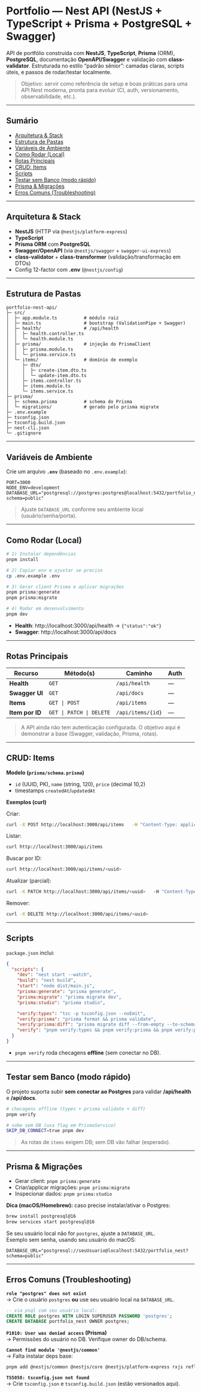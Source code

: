 # Portfolio — Nest API (NestJS + TypeScript + Prisma + PostgreSQL + Swagger)

API de portfólio construída com **NestJS**, **TypeScript**, **Prisma** (ORM), **PostgreSQL**, documentação **OpenAPI/Swagger** e validação com **class-validator**. Estruturada no estilo “padrão sênior”: camadas claras, scripts úteis, e passos de rodar/testar localmente.

> Objetivo: servir como referência de setup e boas práticas para uma API Nest moderna, pronta para evoluir (CI, auth, versionamento, observabilidade, etc.).

---

## Sumário
- [Arquitetura & Stack](#arquitetura--stack)
- [Estrutura de Pastas](#estrutura-de-pastas)
- [Variáveis de Ambiente](#variáveis-de-ambiente)
- [Como Rodar (Local)](#como-rodar-local)
- [Rotas Principais](#rotas-principais)
- [CRUD: Items](#crud-items)
- [Scripts](#scripts)
- [Testar sem Banco (modo rápido)](#testar-sem-banco-modo-rápido)
- [Prisma & Migrações](#prisma--migrações)
- [Erros Comuns (Troubleshooting)](#erros-comuns-troubleshooting)

---

## Arquitetura & Stack

- **NestJS** (HTTP via `@nestjs/platform-express`)
- **TypeScript**
- **Prisma ORM** com **PostgreSQL**
- **Swagger/OpenAPI** (via `@nestjs/swagger` + `swagger-ui-express`)
- **class-validator** + **class-transformer** (validação/transformação em DTOs)
- Config 12-factor com **.env** (`@nestjs/config`)

---

## Estrutura de Pastas

```
portfolio-nest-api/
├─ src/
│  ├─ app.module.ts          # módulo raiz
│  ├─ main.ts                # bootstrap (ValidationPipe + Swagger)
│  ├─ health/                # /api/health
│  │  ├─ health.controller.ts
│  │  └─ health.module.ts
│  ├─ prisma/                # injeção do PrismaClient
│  │  ├─ prisma.module.ts
│  │  └─ prisma.service.ts
│  └─ items/                 # domínio de exemplo
│     ├─ dto/
│     │  ├─ create-item.dto.ts
│     │  └─ update-item.dto.ts
│     ├─ items.controller.ts
│     ├─ items.module.ts
│     └─ items.service.ts
├─ prisma/
│  ├─ schema.prisma          # schema do Prisma
│  └─ migrations/            # gerado pelo prisma migrate
├─ .env.example
├─ tsconfig.json
├─ tsconfig.build.json
├─ nest-cli.json
└─ .gitignore
```

---

## Variáveis de Ambiente

Crie um arquivo **`.env`** (baseado no `.env.example`):

```env
PORT=3000
NODE_ENV=development
DATABASE_URL="postgresql://postgres:postgres@localhost:5432/portfolio_nest?schema=public"
```

> Ajuste `DATABASE_URL` conforme seu ambiente local (usuário/senha/porta).

---

## Como Rodar (Local)

```bash
# 1) Instalar dependências
pnpm install

# 2) Copiar env e ajustar se preciso
cp .env.example .env

# 3) Gerar client Prisma e aplicar migrações
pnpm prisma:generate
pnpm prisma:migrate

# 4) Rodar em desenvolvimento
pnpm dev
```

- **Health**: http://localhost:3000/api/health → `{"status":"ok"}`  
- **Swagger**: http://localhost:3000/api/docs

---

## Rotas Principais

| Recurso           | Método(s)                         | Caminho                   | Auth |
|-------------------|-----------------------------------|---------------------------|------|
| **Health**        | `GET`                             | `/api/health`             | —    |
| **Swagger UI**    | `GET`                             | `/api/docs`               | —    |
| **Items**         | `GET \| POST`                     | `/api/items`              | —    |
| **Item por ID**   | `GET \| PATCH \| DELETE`         | `/api/items/{id}`         | —    |

> A API ainda não tem autenticação configurada. O objetivo aqui é demonstrar a base (Swagger, validação, Prisma, rotas).

---

## CRUD: Items

**Modelo (`prisma/schema.prisma`)**  
- `id` (UUID, PK), `name` (string, 120), `price` (decimal 10,2)  
- timestamps `createdAt`/`updatedAt`

**Exemplos (curl)**

Criar:
```bash
curl -X POST http://localhost:3000/api/items   -H "Content-Type: application/json"   -d '{"name":"Notebook","price":1999.90}'
```

Listar:
```bash
curl http://localhost:3000/api/items
```

Buscar por ID:
```bash
curl http://localhost:3000/api/items/<uuid>
```

Atualizar (parcial):
```bash
curl -X PATCH http://localhost:3000/api/items/<uuid>   -H "Content-Type: application/json"   -d '{"price":2199.90}'
```

Remover:
```bash
curl -X DELETE http://localhost:3000/api/items/<uuid>
```

---

## Scripts

`package.json` inclui:

```json
{
  "scripts": {
    "dev": "nest start --watch",
    "build": "nest build",
    "start": "node dist/main.js",
    "prisma:generate": "prisma generate",
    "prisma:migrate": "prisma migrate dev",
    "prisma:studio": "prisma studio",

    "verify:types": "tsc -p tsconfig.json --noEmit",
    "verify:prisma": "prisma format && prisma validate",
    "verify:prisma:diff": "prisma migrate diff --from-empty --to-schema-datamodel prisma/schema.prisma --script",
    "verify": "pnpm verify:types && pnpm verify:prisma && pnpm verify:prisma:diff"
  }
}
```

- `pnpm verify` roda checagens **offline** (sem conectar no DB).

---

## Testar sem Banco (modo rápido)

O projeto suporta subir **sem conectar ao Postgres** para validar **/api/health** e **/api/docs**.

```bash
# checagens offline (types + prisma validate + diff)
pnpm verify

# sobe sem DB (usa flag em PrismaService)
SKIP_DB_CONNECT=true pnpm dev
```

> As rotas de `items` exigem DB; sem DB vão falhar (esperado).

---

## Prisma & Migrações

- Gerar client: `pnpm prisma:generate`  
- Criar/applicar migrações: `pnpm prisma:migrate`  
- Inspecionar dados: `pnpm prisma:studio`

**Dica (macOS/Homebrew):** caso precise instalar/ativar o Postgres:
```bash
brew install postgresql@16
brew services start postgresql@16
```

Se seu usuário local não for `postgres`, ajuste a `DATABASE_URL`.  
Exemplo sem senha, usando seu usuário do macOS:
```
DATABASE_URL="postgresql://seuUsuario@localhost:5432/portfolio_nest?schema=public"
```

---

## Erros Comuns (Troubleshooting)

**`role "postgres" does not exist`**  
→ Crie o usuário `postgres` **ou** use seu usuário local na `DATABASE_URL`.  
```sql
-- via psql com seu usuário local:
CREATE ROLE postgres WITH LOGIN SUPERUSER PASSWORD 'postgres';
CREATE DATABASE portfolio_nest OWNER postgres;
```

**`P1010: User was denied access` (Prisma)**  
→ Permissões do usuário no DB. Verifique owner do DB/schema.

**`Cannot find module '@nestjs/common'`**  
→ Falta instalar deps base:  
```bash
pnpm add @nestjs/common @nestjs/core @nestjs/platform-express rxjs reflect-metadata
```

**`TS5058: tsconfig.json not found`**  
→ Crie `tsconfig.json` e `tsconfig.build.json` (estão versionados aqui).


